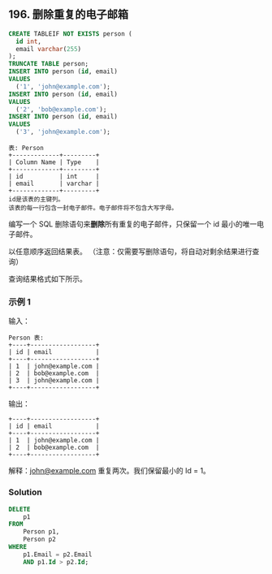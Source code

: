 ## 196. 删除重复的电子邮箱

```sql
CREATE TABLEIF NOT EXISTS person (
  id int,
  email varchar(255)
);
TRUNCATE TABLE person;
INSERT INTO person (id, email)
VALUES
  ('1', 'john@example.com');
INSERT INTO person (id, email)
VALUES
  ('2', 'bob@example.com');
INSERT INTO person (id, email)
VALUES
  ('3', 'john@example.com');
```

```plaintext
表: Person
+-------------+---------+
| Column Name | Type    |
+-------------+---------+
| id          | int     |
| email       | varchar |
+-------------+---------+
id是该表的主键列。
该表的每一行包含一封电子邮件。电子邮件将不包含大写字母。
```

编写一个 SQL 删除语句来**删除**所有重复的电子邮件，只保留一个 id 最小的唯一电子邮件。

以任意顺序返回结果表。 （注意：仅需要写删除语句，将自动对剩余结果进行查询）

查询结果格式如下所示。

### 示例 1

输入：

```plaintext
Person 表:
+----+------------------+
| id | email            |
+----+------------------+
| 1  | john@example.com |
| 2  | bob@example.com  |
| 3  | john@example.com |
+----+------------------+
```

输出：

```plaintext
+----+------------------+
| id | email            |
+----+------------------+
| 1  | john@example.com |
| 2  | bob@example.com  |
+----+------------------+
```

解释：john@example.com 重复两次。我们保留最小的 Id = 1。

### Solution

```sql
DELETE
    p1
FROM
    Person p1,
    Person p2
WHERE
    p1.Email = p2.Email
    AND p1.Id > p2.Id;
```
